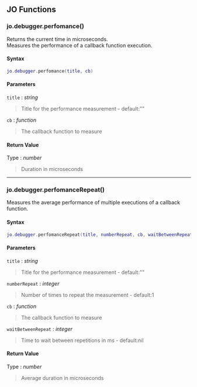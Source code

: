 
## JO Functions

### jo.debugger.perfomance()

<!-- @include: ./slots/headers.md#jo.debugger.perfomance -->

Returns the current time in microseconds. <br>
Measures the performance of a callback function execution. <br>

<!-- @include: ./slots/descriptions.md#jo.debugger.perfomance -->

#### Syntax

```lua
jo.debugger.perfomance(title, cb)
```

#### Parameters

`title` : _string_ <BadgeOptional />
> Title for the performance measurement - default:""
>

`cb` : _function_
> The callback function to measure
>

#### Return Value

Type : _number_

> Duration in microseconds

<!-- @include: ./slots/examples.md#jo.debugger.perfomance -->

<!-- @include: ./slots/footers.md#jo.debugger.perfomance -->

---

### jo.debugger.perfomanceRepeat()

<!-- @include: ./slots/headers.md#jo.debugger.perfomanceRepeat -->

Measures the average performance of multiple executions of a callback function. <br>

<!-- @include: ./slots/descriptions.md#jo.debugger.perfomanceRepeat -->

#### Syntax

```lua
jo.debugger.perfomanceRepeat(title, numberRepeat, cb, waitBetweenRepeat)
```

#### Parameters

`title` : _string_ <BadgeOptional />
> Title for the performance measurement - default:""
>

`numberRepeat` : _integer_ <BadgeOptional />
> Number of times to repeat the measurement - default:1
>

`cb` : _function_
> The callback function to measure
>

`waitBetweenRepeat` : _integer_ <BadgeOptional />
> Time to wait between repetitions in ms - default:nil
>

#### Return Value

Type : _number_

> Average duration in microseconds

<!-- @include: ./slots/examples.md#jo.debugger.perfomanceRepeat -->

<!-- @include: ./slots/footers.md#jo.debugger.perfomanceRepeat -->

